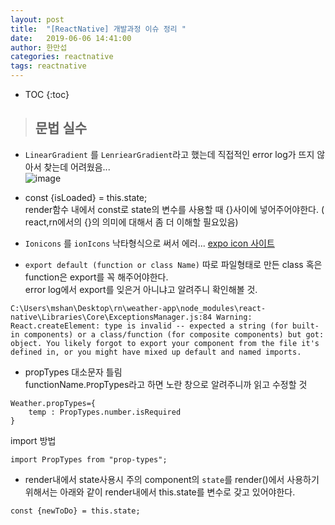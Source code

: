 ```yaml
---
layout: post
title:  "[ReactNative] 개발과정 이슈 정리 "
date:   2019-06-06 14:41:00
author: 한만섭
categories: reactnative
tags: reactnative 
---
```


* TOC
{:toc}

> ## 문법 실수 

- `LinearGradient` 를 `LenriearGradient`라고 했는데 직접적인 error log가 뜨지 않아서 찾는데 어려웠음...  
![image](https://user-images.githubusercontent.com/46010705/59009675-8f61b680-8869-11e9-9d14-1fc986c091f7.png)  


- const {isLoaded} = this.state;  
render함수 내에서 const로 state의 변수를 사용할 때 {}사이에 넣어주어야한다. ( react,rn에서의 {}의 의미에 대해서 좀 더 이해할 필요있음)

- `Ionicons` 를 `ionIcons` 낙타형식으로 써서 에러...
 [expo icon 사이트](https://expo.github.io/vector-icons/)
 
- `export default (function or class Name)`
따로 파일형태로 만든 class 혹은 function은 export를 꼭 해주어야한다.  
error log에서 export를 잊은거 아니냐고 알려주니 확인해볼 것.
```
C:\Users\mshan\Desktop\rn\weather-app\node_modules\react-native\Libraries\Core\ExceptionsManager.js:84 Warning: React.createElement: type is invalid -- expected a string (for built-in components) or a class/function (for composite components) but got: object. You likely forgot to export your component from the file it's defined in, or you might have mixed up default and named imports.
```  

- propTypes 대소문자 틀림   
functionName.`P`ropTypes라고 하면 노란 창으로 알려주니까 읽고 수정할 것 
```
Weather.propTypes={
    temp : PropTypes.number.isRequired
}
```
import 방법 
```
import PropTypes from "prop-types";
```  

- render내에서 state사용시 주의
component의 `state`를 render()에서 사용하기 위해서는 아래와 같이 render내에서 this.state를 변수로 갖고 있어야한다. 
```
const {newToDo} = this.state;
```


